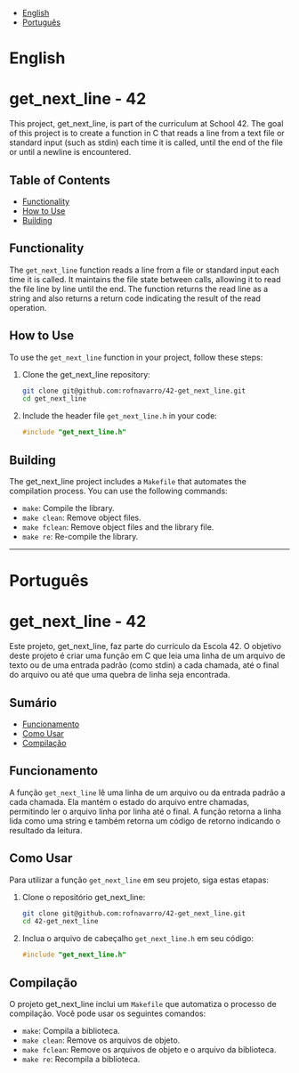 - [English](#english)
- [Português](#português)

# English

# get_next_line - 42 

This project, get_next_line, is part of the curriculum at School 42. The goal of this project is to create a function in C that reads a line from a text file or standard input (such as stdin) each time it is called, until the end of the file or until a newline is encountered.

## Table of Contents

- [Functionality](#functionality)
- [How to Use](#how-to-use)
- [Building](#building)


## Functionality

The `get_next_line` function reads a line from a file or standard input each time it is called. It maintains the file state between calls, allowing it to read the file line by line until the end. The function returns the read line as a string and also returns a return code indicating the result of the read operation.

## How to Use

To use the `get_next_line` function in your project, follow these steps:

1. Clone the get_next_line repository:
   ```sh
   git clone git@github.com:rofnavarro/42-get_next_line.git
   cd get_next_line
   ```

2. Include the header file `get_next_line.h` in your code:
   ```c
   #include "get_next_line.h"
   ```

## Building

The get_next_line project includes a `Makefile` that automates the compilation process. You can use the following commands:

- `make`: Compile the library.
- `make clean`: Remove object files.
- `make fclean`: Remove object files and the library file.
- `make re`: Re-compile the library.

***

# Português

# get_next_line - 42

Este projeto, get_next_line, faz parte do currículo da Escola 42. O objetivo deste projeto é criar uma função em C que leia uma linha de um arquivo de texto ou de uma entrada padrão (como stdin) a cada chamada, até o final do arquivo ou até que uma quebra de linha seja encontrada.

## Sumário

- [Funcionamento](#funcionamento)
- [Como Usar](#como-usar)
- [Compilação](#compilação)

## Funcionamento

A função `get_next_line` lê uma linha de um arquivo ou da entrada padrão a cada chamada. Ela mantém o estado do arquivo entre chamadas, permitindo ler o arquivo linha por linha até o final. A função retorna a linha lida como uma string e também retorna um código de retorno indicando o resultado da leitura.

## Como Usar

Para utilizar a função `get_next_line` em seu projeto, siga estas etapas:

1. Clone o repositório get_next_line:
   ```sh
   git clone git@github.com:rofnavarro/42-get_next_line.git
   cd 42-get_next_line
   ```

2. Inclua o arquivo de cabeçalho `get_next_line.h` em seu código:
   ```c
   #include "get_next_line.h"
   ```
## Compilação

O projeto get_next_line inclui um `Makefile` que automatiza o processo de compilação. Você pode usar os seguintes comandos:

- `make`: Compila a biblioteca.
- `make clean`: Remove os arquivos de objeto.
- `make fclean`: Remove os arquivos de objeto e o arquivo da biblioteca.
- `make re`: Recompila a biblioteca.
